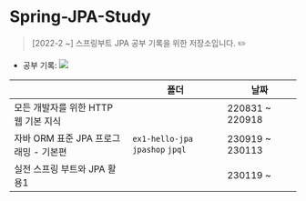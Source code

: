 # Spring-JPA-Study

> [2022-2 ~] 스프링부트 JPA 공부 기록을 위한 저장소입니다. ✏️

- 공부 기록: 
<a href="https://5ji-record.tistory.com/category/Server/Spring%20Boot%20JPA"><img src="https://img.shields.io/badge/5jiCoding-000000?style=for-the-badge&logo=tistory&logoColor=white"></a>

|                                       | 폴더                               | 날짜            |
| ------------------------------------- | ---------------------------------- | --------------- |
| 모든 개발자를 위한 HTTP 웹 기본 지식  |                                    | 220831 ~ 220918 |
| 자바 ORM 표준 JPA 프로그래밍 - 기본편 | `ex1-hello-jpa`  `jpashop`  `jpql` | 230919 ~ 230113 |
| 실전 스프링 부트와 JPA 활용1          |                                    | 230119 ~         |
